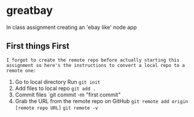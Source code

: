 # greatbay
In class assignment creating an 'ebay like' node app

## First things First
	I forgot to create the remote repo before actually starting this assignment so here's the instructions to convert a local repo to a remote one:

1. Go to local directory
   Run `git init`
2. Add files to local repo
   `git add .`
3. Commit files
   `git commit -m "first commit"
4. Grab the URL from the remote repo on GitHub
   `git remote add origin [remote repo URL]`
   `git remote -v`

